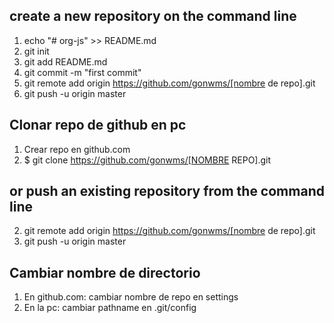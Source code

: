 ## create a new repository on the command line
1. echo "# org-js" >> README.md
2. git init
3. git add README.md
4. git commit -m "first commit"
5. git remote add origin https://github.com/gonwms/[nombre de repo].git
6. git push -u origin master

## Clonar repo de github en pc

1. Crear repo en github.com
2. $ git clone https://github.com/gonwms/[NOMBRE REPO].git

## or push an existing repository from the command line
2. git remote add origin https://github.com/gonwms/[nombre de repo].git
3. git push -u origin master

## Cambiar nombre de directorio

1. En github.com: cambiar nombre de repo en settings
2. En la pc: cambiar pathname en .git/config